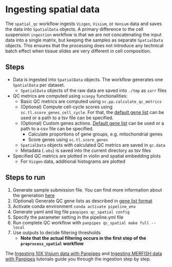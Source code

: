 # Ingesting spatial data

The `spatial_qc` workflow ingests `Vizgen`, `Visium`, or `Xenium` data and saves the data into `SpatialData` objects.
A primary difference to the cell suspension `ingestion` workflow is that we are not concatenating the input data into a single matrix, but keeping the samples as separate `SpatialData` objects. This ensures that the processing does not introduce any technical batch effect when tissue slides are very different in cell composition. 

## Steps

- Data is ingested into `SpatialData` objects. The workflow generates one `SpatialData` per dataset.
  - `SpatialData` objects of the raw data are saved into `./tmp` as `zarr` files
- QC metrics are computed using `scanpy` functionalities:
  - Basic QC metrics are computed using `sc.pp.calculate_qc_metrics`
  - (Optional) Compute cell-cycle scores using `sc.tl.score_genes_cell_cycle`. For that, the [default gene list](../../panpipes/resources/cell_cycle_genes.tsv) can be used or a path to a tsv file can be specified.
  - (Optional) Custom genes actions. [Default gene list](../../panpipes/resources/qc_genelist_1.0.csv) can be used or a path to a csv file can be specified.
    - Calculate proportions of gene groups, e.g. mitochondrial genes
    - Score genes using `sc.tl.score_genes`
  - `SpatialData` objects with calculated QC metrics are saved in `qc.data`
  - Metadata (`.obs`) is saved into the current directory as tsv files
- Specified QC metrics are plotted in violin and spatial embedding plots
  - For `Vizgen` data, additional histograms are plotted

## Steps to run

1. Generate sample submission file. You can find more information about the generation [here](../usage/setup_for_spatial_workflows.md)
2. (Optional) Generate QC gene lists as described in [gene list format](../usage/gene_list_format.md)
3. Activate conda environment `conda activate pipeline_env`
4. Generate yaml and log file `panpipes qc_spatial config`
5. Specify the parameter setting in the pipeline.yml file
6. Run complete QC workflow with `panpipes qc_spatial make full --local`
7. Use outputs to decide filtering thresholds
    - **Note that the actual filtering occurs in the first step of the `preprocess_spatial` workflow**

The [Ingesting 10X Visium data with Panpipes](https://panpipes-tutorials.readthedocs.io/en/latest/ingesting_visium_data/Ingesting_visium_data_with_panpipes.html) and [Ingesting MERFISH data with Panpipes](https://panpipes-tutorials.readthedocs.io/en/latest/ingesting_merfish_data/Ingesting_merfish_data_with_panpipes.html) tutorials guide you through the ingestion step by step.
